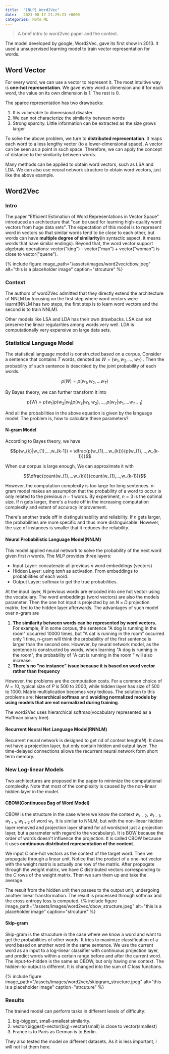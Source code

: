 ```yaml
---
title:  "[NLP] Word2Vec"
date:   2021-08-17 21:29:23 +0800
categories: Note ML
---
```


> A brief intro to word2vec paper and the context.


The model developed by google, Word2Vec, gave its first show in 2013. It used a unsupervised learning model to train vector representation for words. 

## Word Vector

For every word, we can use a vector to represent it. The most intuitive way is **one-hot representation**. We gave every word a dimension and if for each word, the value on its own dimension is 1. The rest is 0.

The sparce representation has two drawbacks:
1. It is vulnerable to dimensional disaster
2. We can not characterize the similarity between words
3. Strong sparcity. Little information can be extracted as the size grows larger

To solve the above problem, we turn to **distributed representation**. It maps each word to a less lengthy vector (to a lower-dimensional space). A vector can be seen as a point in such space. Therefore, we can apply the concept of distance to the similarity between words.

Many methods can be applied to obtain word vectors, such as LSA and LDA. We can also use neural network structure to obtain word vectors, just like the above example.

## Word2Vec

### Intro
The paper "Efficient Estimation of Word Representations in Vector Space" introduced an architecture that "can be used for learning high-quality word vectors from huge data sets". The expectation of this model is to represent word in vectors so that similar words tend to be close to each other, but words can have **multiple degree of similarity**(in syntactic aspect, it means words that have similar endings). Beyond that, the word vector support algebraic operations: vector("king") - vector("man") + vector("woman") is close to vector("quene").

{% include figure image_path="/assets/images/word2vec/cbow.jpeg" alt="this is a placeholder image" caption="strcuture" %}

### Context

The authors of word2Vec admitted that they directly extend the architecture of NNLM by focusing on the first step where word vectors were learnt(NNLM has two steps, the first step is to learn word vectors and the second is to train NNLM).

Other models like LSA and LDA has their own drawbacks. LSA can not preserve the linear regularities among words very well. LDA is computationally very expensive on large data sets.

###  Statistical Language Model

The statistical language model is constructed based on a corpus. Consider a sentence that contains $T$ words, denoted as $W = (w_{1}, w_{2}, ..., w_{T})$ . Then the probability of such sentence is descrbied by the joint probability of each words. 

$$p(W) = p(w_{1}, w_{2},...w_{T})$$

By Bayes theory, we can further transform it into

$$p(W) = p(w_{1})p(w_{2}|w_{1})p(w_{3}|w_{1}, w_{2}),...,p(w_{T}|w_{1},...w_{T-1})$$

And all the probabilities in the above equation is given by the language model. The problem is, how to calculate these parameters?

#### N-gram Model

According to Bayes theory, we have

$$p(w_{k}|w_{1},...,w_{k-1}) = \dfrac{p(w_{1},...w_{k})}{p(w_{1},...,w_{k-1})}$$

When our corpus is large enough, We can approximate it with

$$\dfrac{count(w_{1},...w_{k})}{count(w_{1},...,w_{k-1})}$$


However, the computation complexity is too large for long sentences. n-gram model makes an assumption that the probability of a word to occur is only related to the previous $n-1$ words. By experiment, $n=3$ is the optimal size. If n gets larger, there's a trade off in the increasing computation complexity and extent of accuracy improvement.

There's another trade off in distinguishability and reliability. If $n$ gets larger, the probabilities are more specific and thus more distinguisable. However, the size of instances is smaller that it reduces the reliability.
#### Neural Probabilistic Language Model(NNLM)

This model applied neural network to solve the probability of the next word given first $n$ words. The MLP provides three layers:

* Input Layer: concatenate all previous $n$ word embeddings (vectors)
* Hidden Layer: using $tanh$ as activation. From embeddings to probabilities of each word.
* Output Layer: softmax to get the true probabilities.

At the input layer,  $N$ previous words are encoded into one hot vector using the vocabulary. 
The word embeddings (word vectors) are also the models parameter. Then the one hot input is projected by an $N\times D$ projection matrix, fed to the hidden layer afterwards. The advantages of such model over n-gram are
1. **The similarity between words can be represented by word vectors.** For example, if in some corpus, the sentence "A dog is running in the room" occurred 10000 times, but "A cat is running in the room" occurred only 1 time, n-gram will think the probability of the first sentence is larger than the second one. However, by neural network model, as the sentence is constructed by words, when learning "A dog is running in the room", the probability of "A cat is running in the room " will also increase.
2. **There's no "no instance" issue because it is based on word vector rather than frequency**

However, the problems are the computation costs. For a common choice of $N=10$, typical size of $P$ is 500 to 2000, while hidden layer has size of 500 to 1000. Matrix multiplication becomes very tedious. The solution to this problems are: **hierarchical softmax** and **avoiding normalized models by using models that are not normalized during training**.

The word2Vec uses hierarchical softmax(vocabulary represented as a Huffman binary tree).



#### Recurrent Neural Net Language Model(RNNLM)

Recurrent neural network is designed to get rid of context length($N$). It does not have a projection layer, but only contain hidden and output layer. The time-delayed connections allows the recurrent neural network form short term memory.

### New Log-linear Models

Two architectures are proposed in the paper to minimize the computational complexity. Note that most of the complexity is caused by the non-linear hidden layer in the model.
#### CBOW(Continuous Bag of Word Model)

CBOW is the structure in the case where we know the context $w_{t-2}$, $w_{t-1}$, $w_{t+1}$, $w_{t+2}$ of word $w_{t}$. It is similar to NNLM, but with the non-linear hidden layer removed and projection layer shared for all words(not just a projection layer, but a parameter with regard to the vocabulary). It is BOW because the order of words doesn't influence the projection. It is called CBOW because it uses **continuous distributed representation of the context**.

We input $C$ one-hot vectors as the context of the target word. Then we propagate through a linear unit. Notice that the product of a one-hot vector with the weight matrix is actually one row of the matrix. After propogate through the weight matrix, we have $C$ distributed vectors corresponding to the $C$ rows of the weight matrix. Then we sum them up and take the average.

The result from the hidden unit then passes to the output unit, undergoing another linear transformation. The result is processed through softmax and the cross entropy loss is computed.
{% include figure image_path="/assets/images/word2vec/cbow_structure.jpeg" alt="this is a placeholder image" caption="strcuture" %}


#### Skip-gram

Skip-gram is the strucuture in the case where we know a word and want to get the probabilities of other words. It tries to maximize classification of a word based on another word in the same sentence. We use the current word as an input to a log-linear classifier with continuous projection layer, and predict words within a certain range before and after the current word. The input-to-hidden is the same as CBOW, but only having one context. The hidden-to-output is different. It is changed into the sum of $C$ loss functions.

{% include figure image_path="/assets/images/word2vec/skipgram_structure.jpeg" alt="this is a placeholder image" caption="strcuture" %}


### Results

The trained model can perform tasks in different levels of difficulty:
1. big-biggest, small-smallest similarity.
2. vector(biggest)-vector(big)+vector(small) is close to vector(smallest)
3. France is to Paris as German is to Berlin.

They also tested the model on different datasets. As it is less important, I will not list them here.
